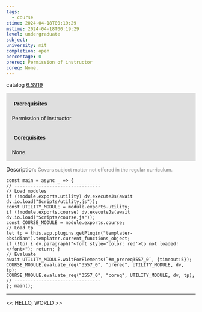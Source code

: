 ```yaml
---
tags:
  - course
ctime: 2024-04-18T00:19:29
mstime: 2024-04-18T00:19:29
level: undergraduate
subject: 
university: mit
completion: open
percentage: 0
prereq: Permission of instructor
coreq: None.
---
```


catalog [6.S919](http://student.mit.edu/catalog/m6e.html#6.S919)

<span style="display: block; padding: 15px; background-color: rgb(100, 100, 100, 0.2);"><font id="m_prereq3557_0" style="display: block; font-family: Arial, sans-serif; font-weight: bold; padding: 5px">Prerequisites</font><br><span id="prereq3557_0">Permission of instructor</span></span>
<span style="display: block; padding: 15px; background-color: rgb(100, 100, 100, 0.2);"><font id="m_coreq3557_0" style="display: block; font-family: Arial, sans-serif; font-weight: bold; padding: 5px">Corequisites</font><br><span id="coreq3557_0">None.</span></span>

<font style="">Description:</font>
<font style="color: grey; font-size: 0.8rem;">Covers subject matter not offered in the regular curriculum.</font>

```dataviewjs
const main = async _ => {
// --------------------------------
// Load modules
if (!module.exports.utility) dv.executeJs(await dv.io.load("Scripts/utility.js"));
const UTILITY_MODULE = module.exports.utility;
if (!module.exports.course) dv.executeJs(await dv.io.load("Scripts/course.js"));
const COURSE_MODULE = module.exports.course;
// Load tp
let tp = this.app.plugins.getPlugin("templater-obsidian").templater.current_functions_object;
if (!tp) { dv.paragraph("<font style='color: red'>tp not loaded!</font>"); return; }
// Evaluate
await UTILITY_MODULE.waitForElements(`#m_prereq3557_0`, {timeout:5});
COURSE_MODULE.evaluate_req("3557_0", "prereq", UTILITY_MODULE, dv, tp);
COURSE_MODULE.evaluate_req("3557_0", "coreq", UTILITY_MODULE, dv, tp);
// --------------------------------
}; main();
```

---

<< HELLO, WORLD >>
